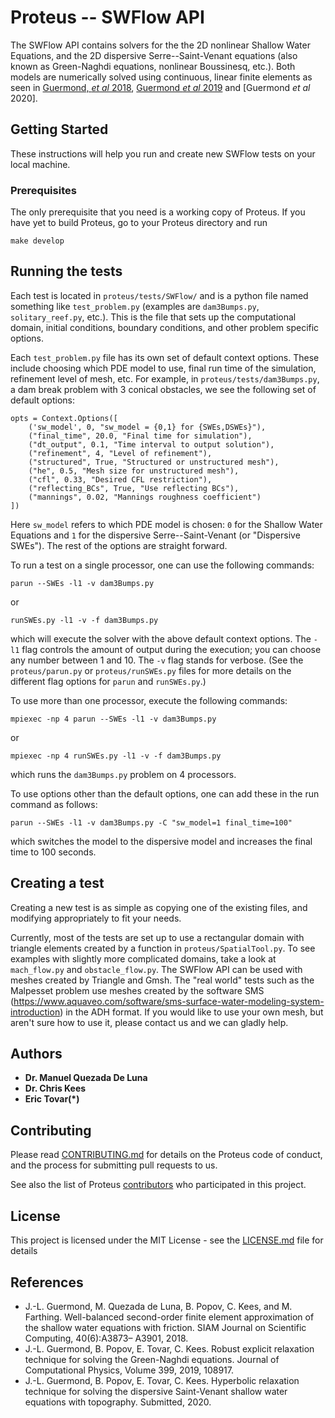 # Proteus -- SWFlow API

The SWFlow API contains solvers for the the 2D nonlinear Shallow Water Equations, and the 2D dispersive Serre--Saint-Venant equations (also known as Green-Naghdi equations, nonlinear Boussinesq, etc.). Both models are
numerically solved using continuous, linear finite elements as seen in
[Guermond, *et al* 2018](https://doi.org/10.1137/17M1156162), [Guermond *et al* 2019](https://doi.org/10.1016/j.jcp.2019.108917) and [Guermond *et al* 2020].

<!-- The Shallow Water equations are a set of partial differential equations that form a hyperbolic system. They can be used to describe a body of water evolving under the action of gravity under the assumption that the deformations of the free surface are small compared to the water height.

The relaxed dispersive Serre--Saint-Venant equations are a set of partial differential equations that form a
hyperbolic system and are an O(h) approximation to the traditional Green-Naghdi equations (where h is the mesh size). -->

<!-- The different tests demonstrate the respective models abilities to handle wet/dry states, reciprocate "real world" problems (see malpasset, colorado_river),
propagate solitary waves, etc. -->

## Getting Started

These instructions will help you run and create new SWFlow tests on your local machine.

### Prerequisites

The only prerequisite that you need is a working copy of Proteus. If you have yet to build Proteus, go to your Proteus directory and run

```
make develop
```

## Running the tests

Each test is located in `proteus/tests/SWFlow/` and is a python file named something like `test_problem.py` (examples are `dam3Bumps.py`, `solitary_reef.py`, etc.). This is the file that sets up the computational domain, initial conditions,
boundary conditions, and other problem specific options.

Each `test_problem.py` file has its own set of default context options. These include choosing which PDE model to use, final run time of the simulation, refinement level of mesh, etc. For example, in `proteus/tests/dam3Bumps.py`, a dam break problem with 3 conical obstacles, we see the following set of default options:

```
opts = Context.Options([
    ('sw_model', 0, "sw_model = {0,1} for {SWEs,DSWEs}"),
    ("final_time", 20.0, "Final time for simulation"),
    ("dt_output", 0.1, "Time interval to output solution"),
    ("refinement", 4, "Level of refinement"),
    ("structured", True, "Structured or unstructured mesh"),
    ("he", 0.5, "Mesh size for unstructured mesh"),
    ("cfl", 0.33, "Desired CFL restriction"),
    ("reflecting_BCs", True, "Use reflecting BCs"),
    ("mannings", 0.02, "Mannings roughness coefficient")
])

```
Here `sw_model` refers to which PDE model is chosen: ``0`` for the Shallow Water Equations and ``1`` for the dispersive Serre--Saint-Venant (or "Dispersive SWEs"). The rest of the options are straight forward.

To run a test on a single processor, one can use the following commands:

```
parun --SWEs -l1 -v dam3Bumps.py
```
or
```
runSWEs.py -l1 -v -f dam3Bumps.py
```

which will execute the solver with the above default context options. The `-l1` flag controls the amount of output during the execution; you can choose any number between 1 and 10. The `-v` flag stands for verbose. (See the `proteus/parun.py` or `proteus/runSWEs.py` files for more details on the different flag options for `parun` and `runSWEs.py`.)

To use more than one processor, execute the following commands:

```
mpiexec -np 4 parun --SWEs -l1 -v dam3Bumps.py
```
or
```
mpiexec -np 4 runSWEs.py -l1 -v -f dam3Bumps.py
```
which runs the `dam3Bumps.py` problem on 4 processors.

To use options other than the default options, one can add these in the run command as follows:

```
parun --SWEs -l1 -v dam3Bumps.py -C "sw_model=1 final_time=100"
```

which switches the model to the dispersive model and increases the final time to 100 seconds.

## Creating a test

Creating a new test is as simple as copying one of the existing files,
and modifying appropriately to fit your needs.

Currently, most of the tests are set up to use a rectangular domain with triangle elements created by a function in `proteus/SpatialTool.py`. To see examples with slightly more complicated domains, take a look at `mach_flow.py` and `obstacle_flow.py`. The SWFlow API can be used with meshes created by Triangle and Gmsh. The "real world" tests such as the Malpesset problem use meshes created by the software SMS (https://www.aquaveo.com/software/sms-surface-water-modeling-system-introduction) in the ADH format. If you would like to use your own mesh, but aren't sure how to use it, please contact us and we can gladly help.

<!-- ## Break down into end to end tests

Explain what these tests test and why

```
Give an example
```

### And coding style tests

Explain what these tests test and why

```
Give an example
``` -->

<!-- ## Deployment

Add additional notes about how to deploy this on a live system

## Built With

* [Dropwizard](http://www.dropwizard.io/1.0.2/docs/) - The web framework used
* [Maven](https://maven.apache.org/) - Dependency Management
* [ROME](https://rometools.github.io/rome/) - Used to generate RSS Feeds -->

## Authors

* **Dr. Manuel Quezada De Luna**
* **Dr. Chris Kees**
* **Eric Tovar(*)**

## Contributing

Please read [CONTRIBUTING.md](https://github.com/erdc/proteus/blob/master/CONTRIBUTING.md) for details on the Proteus code of conduct, and the process for submitting pull requests to us.

See also the list of Proteus [contributors](https://github.com/erdc/proteus/blob/master/CONTRIBUTORS.md) who participated in this project.

## License

This project is licensed under the MIT License - see the [LICENSE.md](LICENSE.md) file for details

## References

* J.-L. Guermond, M. Quezada de Luna, B. Popov, C. Kees, and M. Farthing. Well-balanced second-order finite element approximation of the shallow water equations with friction. SIAM Journal on Scientific Computing, 40(6):A3873– A3901, 2018.
* J.-L. Guermond, B. Popov, E. Tovar, C. Kees. Robust explicit relaxation technique for solving the Green-Naghdi equations. Journal of Computational Physics,
Volume 399, 2019, 108917.
* J.-L. Guermond, B. Popov, E. Tovar, C. Kees. Hyperbolic relaxation technique for solving the dispersive Saint-Venant shallow water equations with topography. Submitted, 2020.

<!-- ## Acknowledgments

* Hat tip to anyone whose code was used
* Inspiration
* etc -->
